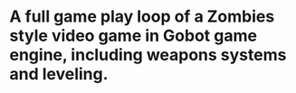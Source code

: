 # A full game play loop of a Zombies style video game in Gobot game engine, including weapons systems and leveling.

